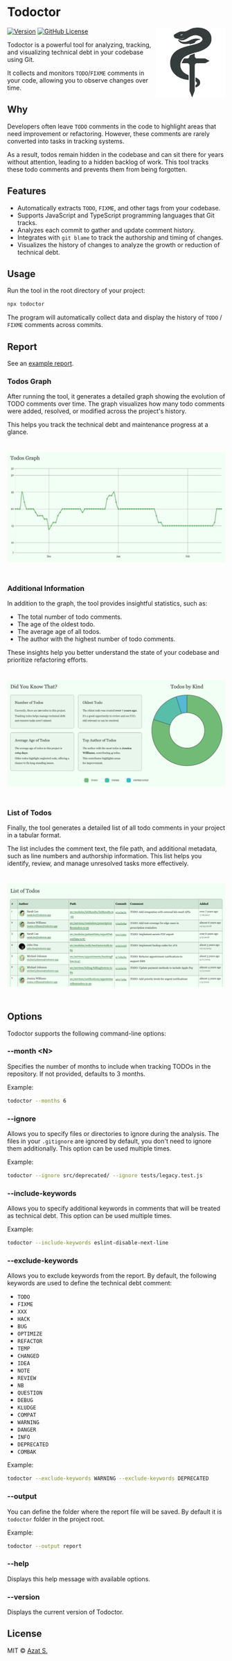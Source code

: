 # Todoctor

<picture>
  <source
    srcset="https://raw.githubusercontent.com/azat-io/todoctor/main/assets/logo-light.webp"
    media="(prefers-color-scheme: light)"
  />
  <source
    srcset="https://raw.githubusercontent.com/azat-io/todoctor/main/assets/logo-dark.webp"
    media="(prefers-color-scheme: dark)"
  />
  <img
    src="https://raw.githubusercontent.com/azat-io/todoctor/main/assets/logo-light.webp"
    alt="Todoctor Logo"
    align="right"
    height="160"
    width="160"
  />
</picture>

[![Version](https://img.shields.io/npm/v/todoctor.svg?color=2c7f50&labelColor=353c3c)](https://npmjs.com/package/todoctor)
[![GitHub License](https://img.shields.io/badge/license-MIT-232428.svg?color=2c7f50&labelColor=353c3c)](https://github.com/azat-io/todoctor/blob/main/license)

Todoctor is a powerful tool for analyzing, tracking, and visualizing technical debt in your codebase using Git.

It collects and monitors `TODO`/`FIXME` comments in your code, allowing you to observe changes over time.

## Why

Developers often leave `TODO` comments in the code to highlight areas that need improvement or refactoring. However, these comments are rarely converted into tasks in tracking systems.

As a result, todos remain hidden in the codebase and can sit there for years without attention, leading to a hidden backlog of work. This tool tracks these todo comments and prevents them from being forgotten.

## Features

- Automatically extracts `TODO`, `FIXME`, and other tags from your codebase.
- Supports JavaScript and TypeScript programming languages that Git tracks.
- Analyzes each commit to gather and update comment history.
- Integrates with `git blame` to track the authorship and timing of changes.
- Visualizes the history of changes to analyze the growth or reduction of technical debt.

## Usage

Run the tool in the root directory of your project:

```sh
npx todoctor
```

The program will automatically collect data and display the history of `TODO` / `FIXME` comments across commits.

## Report

See an [example report](https://todoctor.azat.io).

### Todos Graph

After running the tool, it generates a detailed graph showing the evolution of TODO comments over time. The graph visualizes how many todo comments were added, resolved, or modified across the project's history.

This helps you track the technical debt and maintenance progress at a glance.

<picture>
  <source
    srcset="https://raw.githubusercontent.com/azat-io/todoctor/main/assets/graph-light.webp"
    media="(prefers-color-scheme: light)"
  />
  <source
    srcset="https://raw.githubusercontent.com/azat-io/todoctor/main/assets/graph-dark.webp"
    media="(prefers-color-scheme: dark)"
  />
  <img
    src="https://raw.githubusercontent.com/azat-io/todoctor/main/assets/graph-light.webp"
    alt="Todoctor Graph Example"
    style="margin: 24px 0"
  />
</picture>

### Additional Information

In addition to the graph, the tool provides insightful statistics, such as:

- The total number of todo comments.
- The age of the oldest todo.
- The average age of all todos.
- The author with the highest number of todo comments.

These insights help you better understand the state of your codebase and prioritize refactoring efforts.

<picture>
  <source
    srcset="https://raw.githubusercontent.com/azat-io/todoctor/main/assets/info-light.webp"
    media="(prefers-color-scheme: light)"
  />
  <source
    srcset="https://raw.githubusercontent.com/azat-io/todoctor/main/assets/info-dark.webp"
    media="(prefers-color-scheme: dark)"
  />
  <img
    src="https://raw.githubusercontent.com/azat-io/todoctor/main/assets/info-light.webp"
    alt="Todoctor Info Example"
    style="margin: 24px 0"
  />
</picture>

### List of Todos

Finally, the tool generates a detailed list of all todo comments in your project in a tabular format.

The list includes the comment text, the file path, and additional metadata, such as line numbers and authorship information. This list helps you identify, review, and manage unresolved tasks more effectively.

<picture>
  <source
    srcset="https://raw.githubusercontent.com/azat-io/todoctor/main/assets/list-light.webp"
    media="(prefers-color-scheme: light)"
  />
  <source
    srcset="https://raw.githubusercontent.com/azat-io/todoctor/main/assets/list-dark.webp"
    media="(prefers-color-scheme: dark)"
  />
  <img
    src="https://raw.githubusercontent.com/azat-io/todoctor/main/assets/list-light.webp"
    alt="Todoctor List Example"
    style="margin: 24px 0"
  />
</picture>

## Options

Todoctor supports the following command-line options:

### --month \<N>

Specifies the number of months to include when tracking TODOs in the repository. If not provided, defaults to 3 months.

Example:

```sh
todoctor --months 6
```

### --ignore

Allows you to specify files or directories to ignore during the analysis. The files in your `.gitignore` are ignored by default, you don't need to ignore them additionally. This option can be used multiple times.

Example:

```sh
todoctor --ignore src/deprecated/ --ignore tests/legacy.test.js
```

### --include-keywords

Allows you to specify additional keywords in comments that will be treated as technical debt. This option can be used multiple times.

Example:

```sh
todoctor --include-keywords eslint-disable-next-line
```

### --exclude-keywords

Allows you to exclude keywords from the report. By default, the following keywords are used to define the technical debt comment:

- `TODO`
- `FIXME`
- `XXX`
- `HACK`
- `BUG`
- `OPTIMIZE`
- `REFACTOR`
- `TEMP`
- `CHANGED`
- `IDEA`
- `NOTE`
- `REVIEW`
- `NB`
- `QUESTION`
- `DEBUG`
- `KLUDGE`
- `COMPAT`
- `WARNING`
- `DANGER`
- `INFO`
- `DEPRECATED`
- `COMBAK`

Example:

```sh
todoctor --exclude-keywords WARNING --exclude-keywords DEPRECATED
```

### --output

You can define the folder where the report file will be saved. By default it is `todoctor` folder in the project root.

Example:

```sh
todoctor --output report
```

### --help

Displays this help message with available options.

### --version

Displays the current version of Todoctor.

## License

MIT &copy; [Azat S.](https://azat.io)
